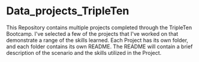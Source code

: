 # Data_projects_TripleTen
This Repository contains multiple projects completed through the TripleTen Bootcamp.  I've selected a few of the projects that I've worked on that demonstrate a range of the skills learned.  Each Project has its own folder, and each folder contains its own README.  The README will contain a brief description of the scenario and the skills utilized in the Project.
